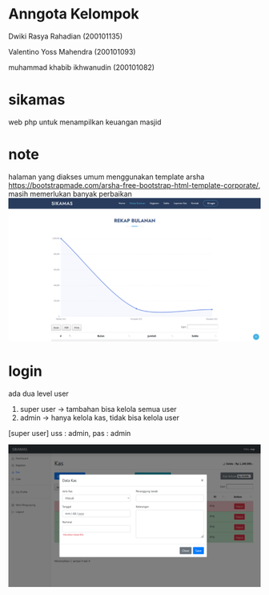# Anngota Kelompok 
Dwiki Rasya Rahadian (200101135)

Valentino Yoss Mahendra (200101093)

muhammad khabib ikhwanudin (200101082)

# sikamas
web php untuk menampilkan keuangan masjid

# note
halaman yang diakses umum menggunakan template arsha https://bootstrapmade.com/arsha-free-bootstrap-html-template-corporate/, masih memerlukan banyak perbaikan
![](/pic/umum.png)

# login
ada dua level user
1. super user -> tambahan bisa kelola semua user
2. admin -> hanya kelola kas, tidak bisa kelola user

[super user]
uss : admin,
pas : admin

![](/pic/admin.png)
